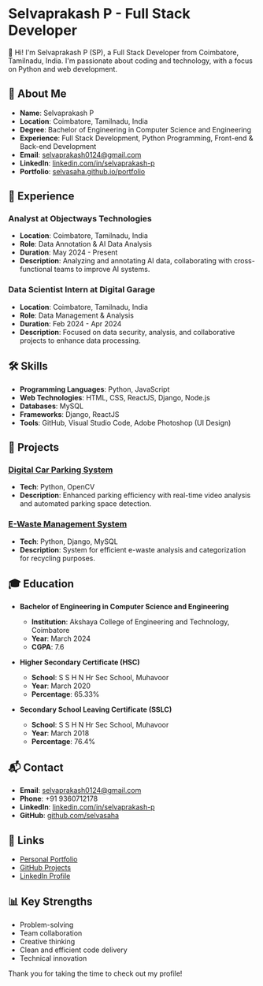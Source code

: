 # Selvaprakash P - Full Stack Developer

👋 Hi! I'm Selvaprakash P (SP), a Full Stack Developer from Coimbatore, Tamilnadu, India. I'm passionate about coding and technology, with a focus on Python and web development.

## 📜 About Me
- **Name**: Selvaprakash P
- **Location**: Coimbatore, Tamilnadu, India
- **Degree**: Bachelor of Engineering in Computer Science and Engineering
- **Experience**: Full Stack Development, Python Programming, Front-end & Back-end Development
- **Email**: [selvaprakash0124@gmail.com](mailto:selvaprakash0124@gmail.com)
- **LinkedIn**: [linkedin.com/in/selvaprakash-p](https://linkedin.com/in/selvaprakash-p)
- **Portfolio**: [selvasaha.github.io/portfolio](https://selvasaha.github.io/portfolio)

## 💼 Experience

### Analyst at Objectways Technologies
- **Location**: Coimbatore, Tamilnadu, India
- **Role**: Data Annotation & AI Data Analysis
- **Duration**: May 2024 - Present
- **Description**: Analyzing and annotating AI data, collaborating with cross-functional teams to improve AI systems.

### Data Scientist Intern at Digital Garage
- **Location**: Coimbatore, Tamilnadu, India
- **Role**: Data Management & Analysis
- **Duration**: Feb 2024 - Apr 2024
- **Description**: Focused on data security, analysis, and collaborative projects to enhance data processing.

## 🛠️ Skills
- **Programming Languages**: Python, JavaScript
- **Web Technologies**: HTML, CSS, ReactJS, Django, Node.js
- **Databases**: MySQL
- **Frameworks**: Django, ReactJS
- **Tools**: GitHub, Visual Studio Code, Adobe Photoshop (UI Design)

## 🌟 Projects

### [Digital Car Parking System](https://github.com/selvasaha/digital-car-parking-system)
- **Tech**: Python, OpenCV
- **Description**: Enhanced parking efficiency with real-time video analysis and automated parking space detection.

### [E-Waste Management System](https://github.com/selvasaha/e-waste-management-system)
- **Tech**: Python, Django, MySQL
- **Description**: System for efficient e-waste analysis and categorization for recycling purposes.

## 🎓 Education
- **Bachelor of Engineering in Computer Science and Engineering**
  - **Institution**: Akshaya College of Engineering and Technology, Coimbatore
  - **Year**: March 2024
  - **CGPA**: 7.6

- **Higher Secondary Certificate (HSC)**
  - **School**: S S H N Hr Sec School, Muhavoor
  - **Year**: March 2020
  - **Percentage**: 65.33%

- **Secondary School Leaving Certificate (SSLC)**
  - **School**: S S H N Hr Sec School, Muhavoor
  - **Year**: March 2018
  - **Percentage**: 76.4%

## 📬 Contact
- **Email**: [selvaprakash0124@gmail.com](mailto:selvaprakash0124@gmail.com)
- **Phone**: +91 9360712178
- **LinkedIn**: [linkedin.com/in/selvaprakash-p](https://linkedin.com/in/selvaprakash-p)
- **GitHub**: [github.com/selvasaha](https://github.com/selvasaha)

## 🔗 Links
- [Personal Portfolio](https://selvasaha.github.io/portfolio)
- [GitHub Projects](https://github.com/selvasaha)
- [LinkedIn Profile](https://linkedin.com/in/selvaprakash-p)

## 📊 Key Strengths
- Problem-solving
- Team collaboration
- Creative thinking
- Clean and efficient code delivery
- Technical innovation

Thank you for taking the time to check out my profile!
